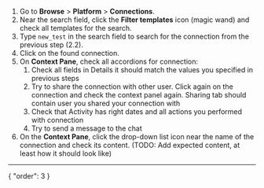 1. Go to **Browse** > **Platform** > **Connections**.
2. Near the search field, click the **Filter templates** icon (magic wand) and check all templates for the search.
3. Type `new_test` in the search field to search for the connection from the previous step (2.2).
4. Click on the found connection.
5. On **Context Pane**, check all accordions for connection:
   1. Check all fields in Details it should match the values you specified in previous steps
   2. Try to share the connection with other user. Click again on the connection and check the context panel again. Sharing tab should contain user you shared your connection with
   3. Check that Activity has right dates and all actions you performed with connection
   4. Try to send a message to the chat
6. On the **Context Pane**, click the drop-down list icon near the name of the connection and check its content. (TODO: Add expected content, at least how it should look like)

---

{
"order": 3
}
